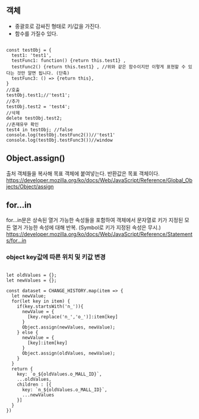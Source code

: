 ## 객체
- 중괄호로 감싸진 형태로 키/값을 가진다.
- 함수를 가질수 있다.
<pre><code>
const testObj = {
  test1: 'test1',
  testFunc1: function() {return this.test1} ,
  testFunc2() {return this.test1} , //위와 같은 함수이지만 이렇게 표현할 수 있다는 것만 알면 됩니다. (단축)
  testFunc3: () => {return this},
}
//호출 
testObj.test1;//'test1';
//추가
testObj.test2 = 'test4';
//삭제
delete testObj.test2;
//존재유무 확인
test4 in testObj; //false
console.log(testObj.testFunc2())//'test1'
console.log(testObj.testFunc3())//window
</code></pre>

## Object.assign()
출처 객체들을 복사해 목표 객체에 붙여넣는다. 반환값은 목표 객체이다. <br/>
https://developer.mozilla.org/ko/docs/Web/JavaScript/Reference/Global_Objects/Object/assign

## for...in
for...in문은 상속된 열거 가능한 속성들을 포함하여 객체에서 문자열로 키가 지정된 모든 열거 가능한 속성에 대해 반복. (Symbol로 키가 지정된 속성은 무시.)<br/>
https://developer.mozilla.org/ko/docs/Web/JavaScript/Reference/Statements/for...in

### object key값에 따른 위치 및 키값 변경
<pre>
<code>
let oldValues = {};
let newValues = {};

const dataset = CHANGE_HISTORY.map(item => {
  let newValue;
  for(let key in item) {
    if(key.startsWith('n_')){
      newValue = {
        [key.replace('n_','o_')]:item[key]
      }
      Object.assign(newValues, newValue);
    } else {
      newValue = {
        [key]:item[key]
      }
      Object.assign(oldValues, newValue);
    }
  }
  return {
    key: `o_${oldValues.o_MALL_ID}`,
    ...oldValues,
    children : [{
      key: `n_${oldValues.o_MALL_ID}`,
      ...newValues
    }]
  }
})
</code>
</pre>


